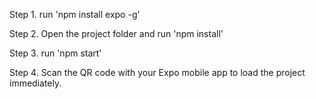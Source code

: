 Step 1. run 'npm install expo -g'


Step 2. Open the project folder and run 'npm install'


Step 3. run 'npm start'


Step 4. Scan the QR code with your Expo mobile app to load the project immediately.
